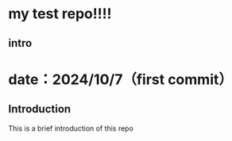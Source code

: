 # my test repo!!!!
## intro
# date：2024/10/7（first commit）

## Introduction

This is a brief introduction of this repo